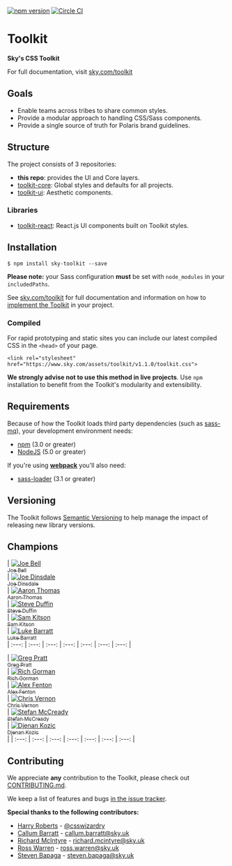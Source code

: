 [![npm version](https://badge.fury.io/js/sky-toolkit.svg)](https://badge.fury.io/js/sky-toolkit)  [![Circle CI](https://circleci.com/gh/sky-uk/toolkit/tree/master.svg?style=svg&circle-token=6b7a4f1adf2fb7fad8c0942b8d4d8386afb681f4)](https://circleci.com/gh/sky-uk/toolkit/tree/master)

# Toolkit

**Sky's CSS Toolkit**

For full documentation, visit [sky.com/toolkit](http://sky.com/toolkit)

## Goals

- Enable teams across tribes to share common styles.
- Provide a modular approach to handling CSS/Sass components.
- Provide a single source of truth for Polaris brand guidelines.

## Structure

The project consists of 3 repositories:

- **this repo**: provides the UI and Core layers.
- [toolkit-core](https://github.com/sky-uk/toolkit-core): Global styles and defaults for all projects.
- [toolkit-ui](https://github.com/sky-uk/toolkit-ui): Aesthetic components.

### Libraries
- [toolkit-react](https://github.com/sky-uk/toolkit-react): React.js UI components built on Toolkit styles.

## Installation

```
$ npm install sky-toolkit --save
```

**Please note:** your Sass configuration **must** be set with `node_modules` in your `includedPaths`.

See [sky.com/toolkit](http://sky.com/toolkit) for full documentation and information on how to [implement the Toolkit](http://sky.com/toolkit/getting-started) in your project.

### Compiled

For rapid prototyping and static sites you can include our latest compiled CSS in the `<head>` of your page.

```
<link rel="stylesheet" href="https://www.sky.com/assets/toolkit/v1.1.0/toolkit.css">
```

**We strongly advise not to use this method in live projects**.
Use `npm` installation to benefit from the Toolkit's modularity and extensibility.


## Requirements

Because of how the Toolkit loads third party dependencies (such as [sass-mq](https://github.com/sass-mq/sass-mq)), your development environment needs:

* [npm](https://www.npmjs.com/) (3.0 or greater)
* [NodeJS](https://nodejs.org/en/) (5.0 or greater)

If you're using [**webpack**](https://webpack.github.io/) you'll also need:

* [sass-loader](https://github.com/jtangelder/sass-loader) (3.1 or greater)

## Versioning

The Toolkit follows [Semantic Versioning](http://semver.org) to help manage the impact of releasing new library versions.

## Champions

| [![Joe Bell](https://avatars.githubusercontent.com/joebell93?s=100)<br /><sub>Joe Bell</sub>](https://github.com/joebell93)<br />[](mailto:joseph.bell@sky.uk) | [![Joe Dinsdale](https://avatars.githubusercontent.com/mrdinsdale?s=100)<br /><sub>Joe Dinsdale</sub>](https://github.com/mrdinsdale)<br />[](mailto:joseph.dinsdale@sky.uk) | [![Aaron Thomas](https://avatars.githubusercontent.com/aaronthomas?s=100)<br /><sub>Aaron Thomas</sub>](https://github.com/aaronthomas)<br />[](mailto:aaron.thomas@sky.uk) | [![Steve Duffin](https://avatars.githubusercontent.com/steveduffin?s=100)<br /><sub>Steve Duffin</sub>](https://github.com/steveduffin)<br />[](mailto:steve.duffin@sky.uk) | [![Sam Kitson](https://avatars.githubusercontent.com/skitson?s=100)<br /><sub>Sam Kitson</sub>](https://github.com/skitson)<br />[](mailto:sam.kitson@sky.uk) | [![Luke Barratt](https://avatars.githubusercontent.com/lbarratt?s=100)<br /><sub>Luke Barratt</sub>](https://github.com/lbarratt)<br />[](mailto:luke.barratt@sky.uk)
| :---: | :---: | :---: | :---: | :---: | :---: | :---: |

| [![Greg Pratt](https://avatars.githubusercontent.com/gregorypratt?s=100)<br /><sub>Greg Pratt</sub>](https://github.com/gregorypratt)<br />[](mailto:gregory.pratt@sky.uk) | [![Rich Gorman](https://avatars.githubusercontent.com/coderas?s=100)<br /><sub>Rich Gorman</sub>](https://github.com/coderas)<br />[](mailto:richard.gorman@sky.uk) | [![Alex Fenton](https://avatars.githubusercontent.com/afenton90?s=100)<br /><sub>Alex Fenton</sub>](https://github.com/afenton90)<br />[](mailto:alexander.fenton@sky.uk) | [![Chris Vernon](https://avatars.githubusercontent.com/welikeideas?s=100)<br /><sub>Chris Vernon</sub>](https://github.com/welikeideas)<br />[](mailto:christopher.vernon@sky.uk) | [![Stefan McCready](https://avatars.githubusercontent.com/StefanMcCready?s=100)<br /><sub>Stefan McCready</sub>](https://github.com/StefanMcCready)<br />[](mailto:stefan.mccready@sky.uk) | [![Djenan Kozic](https://avatars.githubusercontent.com/Djenan?s=100)<br /><sub>Djenan Kozic</sub>](https://github.com/Djenan)<br />[](mailto:djenan.kozic@sky.uk) |
| :---: | :---: | :---: | :---: | :---: | :---: | :---: |

## Contributing

We appreciate **any** contribution to the Toolkit, please check out [CONTRIBUTING.md](CONTRIBUTING.md).

We keep a list of features and bugs [in the issue tracker](https://github.com/sky-uk/toolkit/issues).

**Special thanks to the following contributors:**

- [Harry Roberts](https://github.com/csswizardry) - [@csswizardry](https://twitter.com/csswizardry)
- [Callum Barratt](https://github.com/cbarratt) - callum.barratt@sky.uk
- [Richard McIntyre](https://github.com/mackstar) - richard.mcintyre@sky.uk
- [Ross Warren](https://github.com/rosswarren) - ross.warren@sky.uk
- [Steven Bapaga](https://github.com/romidane) - steven.bapaga@sky.uk
